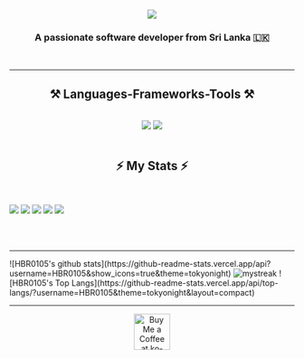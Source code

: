 <h1 align="center">
    <img src="https://readme-typing-svg.herokuapp.com/?font=Righteous&size=35&center=true&vCenter=true&width=500&height=70&duration=4000&lines=Hi+There!+👋;+I'm+HBR!;" />
</h1>

<h3 align="center">A passionate software developer from Sri Lanka 🇱🇰</h3>

<br/>

<div align="center">


 </div>
 
  </a>
</div>

 <hr/>
 
<h2 align="center">⚒️ Languages-Frameworks-Tools ⚒️</h2>
<br/>
<div align="center">
    <img src="https://skillicons.dev/icons?i=react,bootstrap,html,css,github,figma,tailwind,git,r" />
    <img src="https://skillicons.dev/icons?i=nodejs,python,javascript,typescript,express,firebase,mongodb,c,java,nextjs,mysql" /><br>
</div>

<br/>
</div>
<h2 align="center">⚡ My Stats ⚡</h2>
<br>

[![](https://raw.githubusercontent.com/HBR0105/Thickduck/master/profile-summary-card-output/algolia/0-profile-details.svg)](https://github.com/vn7n24fzkq/github-profile-summary-cards)
[![](https://raw.githubusercontent.com/HBR0105/Thickduck/master/profile-summary-card-output/algolia/1-repos-per-language.svg)](https://github.com/vn7n24fzkq/github-profile-summary-cards) [![](https://raw.githubusercontent.com/HBR0105/Thickduck/master/profile-summary-card-output/algolia/2-most-commit-language.svg)](https://github.com/vn7n24fzkq/github-profile-summary-cards)
[![](https://raw.githubusercontent.com/HBR0105/Thickduck/master/profile-summary-card-output/algolia/3-stats.svg)](https://github.com/vn7n24fzkq/github-profile-summary-cards) [![](https://raw.githubusercontent.com/HBR0105/Thickduck/master/profile-summary-card-output/algolia/4-productive-time.svg)](https://github.com/vn7n24fzkq/github-profile-summary-cards)


<br/><br/>

<hr/>
![HBR0105's github stats](https://github-readme-stats.vercel.app/api?username=HBR0105&show_icons=true&theme=tokyonight)
<img src="https://github-readme-streak-stats.herokuapp.com/?user=HBR0105&theme=tokyonight" alt="mystreak"/>
![HBR0105's Top Langs](https://github-readme-stats.vercel.app/api/top-langs/?username=HBR0105&theme=tokyonight&layout=compact)

<br/>
<hr/>

<div align="center">
<a href='https://ko-fi.com/coffee99071' target='_blank'><img height='64' style='border:0px;height:64px;' src='https://storage.ko-fi.com/cdn/kofi1.png?v=3' border='0' alt='Buy Me a Coffee at ko-fi.com' /></a>
</div>

<br/>
